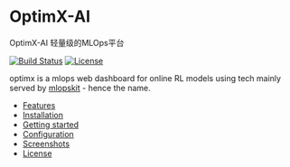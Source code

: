 # OptimX-AI
OptimX-AI 轻量级的MLOps平台

[![Build Status](https://img.shields.io/badge/leepand%2FOptimX-AI)](https://img.shields.io/badge/leepand%2FOptimX-AI)
[![License](https://img.shields.io/github/license/leepand/OptimX-AI)](https://img.shields.io/github/license/leepand/OptimX-AI)

optimx is a mlops web dashboard for online RL models using tech mainly served by [mlopskit](https://github.com/leepand/mini-mlops) - hence the name.

* [Features](#features)
* [Installation](#installation)
* [Getting started](#getting-started)
* [Configuration](#configuration)
* [Screenshots](#screenshots)
* [License](#license)